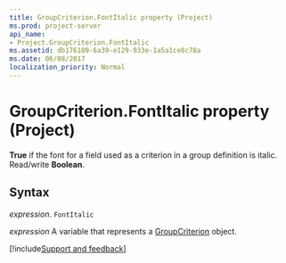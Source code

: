 ```yaml
---
title: GroupCriterion.FontItalic property (Project)
ms.prod: project-server
api_name:
- Project.GroupCriterion.FontItalic
ms.assetid: db176109-6a39-e129-933e-1a5a1ce8c78a
ms.date: 06/08/2017
localization_priority: Normal
---
```



# GroupCriterion.FontItalic property (Project)

 **True** if the font for a field used as a criterion in a group definition is italic. Read/write **Boolean**.


## Syntax

_expression_. `FontItalic`

_expression_ A variable that represents a [GroupCriterion](./Project.GroupCriterion.md) object.

[!include[Support and feedback](~/includes/feedback-boilerplate.md)]